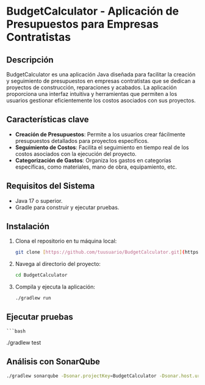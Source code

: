 # BudgetCalculator - Aplicación de Presupuestos para Empresas Contratistas

## Descripción

BudgetCalculator es una aplicación Java diseñada para facilitar la creación y seguimiento de presupuestos en empresas contratistas que se dedican a proyectos de construcción, reparaciones y acabados. La aplicación proporciona una interfaz intuitiva y herramientas que permiten a los usuarios gestionar eficientemente los costos asociados con sus proyectos.

## Características clave

- **Creación de Presupuestos**: Permite a los usuarios crear fácilmente presupuestos detallados para proyectos específicos.
- **Seguimiento de Costos**: Facilita el seguimiento en tiempo real de los costos asociados con la ejecución del proyecto.
- **Categorización de Gastos**: Organiza los gastos en categorías específicas, como materiales, mano de obra, equipamiento, etc.

## Requisitos del Sistema

- Java 17 o superior.
- Gradle para construir y ejecutar pruebas.

## Instalación

1. Clona el repositorio en tu máquina local:

   ```bash
   git clone [https://github.com/tuusuario/BudgetCalculator.git](https://github.com/Dyeseniact/BudgetCalculator)https://github.com/Dyeseniact/BudgetCalculator
   
2. Navega al directorio del proyecto:
   
   ```bash
   cd BudgetCalculator
   
3. Compila y ejecuta la aplicación:
   
   ```bash
   ./gradlew run

## Ejecutar pruebas

    ```bash
   ./gradlew test

## Análisis con SonarQube

   ```bash
   ./gradlew sonarqube -Dsonar.projectKey=BudgetCalculator -Dsonar.host.url=http://localhost:9000 -Dsonar.login=token-de-autenticacion

